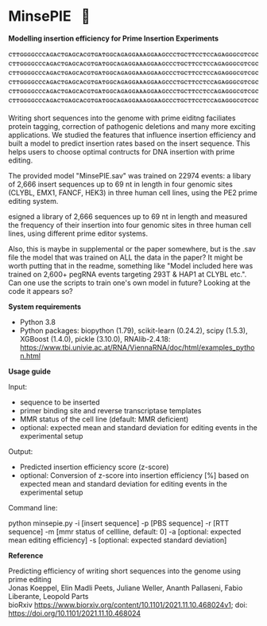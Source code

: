# MinsePIE  &nbsp; :pie:

**Modelling insertion efficiency for Prime Insertion Experiments**
</br>
</br>
![Alt Text](img/animation.gif)
</br>
</br>
Writing short sequences into the genome with prime eiditng  faciliates protein tagging, correction of pathogenic deletions and many more exciting applications. We studied the features that influence insertion efficiency and built a model to predict insertion rates based on the insert sequence. This helps users to choose optimal contructs for DNA insertion with prime editing. 

The provided model "MinsePIE.sav" was trained on 22974 events: a libary of 2,666 insert sequences up to 69 nt in length in four genomic sites (CLYBL, EMX1, FANCF, HEK3) in three human cell lines, using the PE2 prime editing system.

esigned a library of 2,666 sequences up to 69 nt in length and measured the frequency of their insertion into four genomic sites in three human cell lines, using different prime editor systems. 

Also, this is maybe in supplemental or the paper somewhere, but is the .sav file the model that was trained on ALL the data in the paper? It might be worth putting that in the readme, something like "Model included here was trained on 2,600+ pegRNA events targeting 293T & HAP1 at CLYBL etc.". Can one use the scripts to train one's own model in future? Looking at the code it appears so? 

**System requirements**

- Python 3.8
- Python packages: biopython (1.79), scikit-learn (0.24.2), scipy (1.5.3), XGBoost (1.4.0), pickle (3.10.0), RNAlib-2.4.18: https://www.tbi.univie.ac.at/RNA/ViennaRNA/doc/html/examples_python.html

**Usage guide**

Input:
- sequence to be inserted
- primer binding site and reverse transcriptase templates
- MMR status of the cell line (default: MMR deficient)
- optional: expected mean and standard deviation for editing events in the experimental setup

Output:
- Predicted insertion efficiency score (z-score)
- optional: Conversion of z-score into insertion efficiency [%] based on expected mean and standard deviation for editing events in the experimental setup

Command line:

python minsepie.py -i [insert sequence] -p [PBS sequence] -r [RTT sequence]  -m [mmr status of cellline, default: 0] -a [optional: expected mean editing efficiency] -s [optional: expected standard deviation]

**Reference**

Predicting efficiency of writing short sequences into the genome using prime editing </br>
Jonas Koeppel, Elin Madli Peets, Juliane Weller, Ananth Pallaseni, Fabio Liberante, Leopold Parts </br>
bioRxiv https://www.biorxiv.org/content/10.1101/2021.11.10.468024v1; doi: https://doi.org/10.1101/2021.11.10.468024
